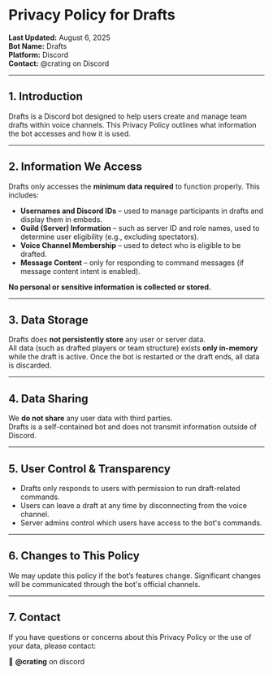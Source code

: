 # Privacy Policy for Drafts

**Last Updated:** August 6, 2025  
**Bot Name:** Drafts  
**Platform:** Discord  
**Contact:** @crating on Discord

---

## 1. Introduction

Drafts is a Discord bot designed to help users create and manage team drafts within voice channels. This Privacy Policy outlines what information the bot accesses and how it is used.

---

## 2. Information We Access

Drafts only accesses the **minimum data required** to function properly. This includes:

- **Usernames and Discord IDs** – used to manage participants in drafts and display them in embeds.
- **Guild (Server) Information** – such as server ID and role names, used to determine user eligibility (e.g., excluding spectators).
- **Voice Channel Membership** – used to detect who is eligible to be drafted.
- **Message Content** – only for responding to command messages (if message content intent is enabled).

**No personal or sensitive information is collected or stored.**

---

## 3. Data Storage

Drafts does **not persistently store** any user or server data.  
All data (such as drafted players or team structure) exists **only in-memory** while the draft is active. Once the bot is restarted or the draft ends, all data is discarded.

---

## 4. Data Sharing

We **do not share** any user data with third parties.  
Drafts is a self-contained bot and does not transmit information outside of Discord.

---

## 5. User Control & Transparency

- Drafts only responds to users with permission to run draft-related commands.
- Users can leave a draft at any time by disconnecting from the voice channel.
- Server admins control which users have access to the bot's commands.

---

## 6. Changes to This Policy

We may update this policy if the bot’s features change. Significant changes will be communicated through the bot's official channels.

---

## 7. Contact

If you have questions or concerns about this Privacy Policy or the use of your data, please contact:

📧 **@crating** on discord
